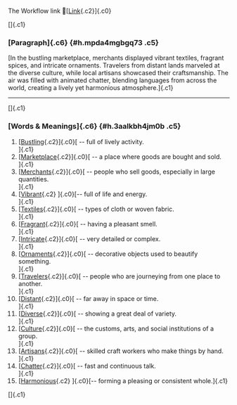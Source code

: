 The Workflow link
👏[[Link](https://www.google.com/url?q=http://www.google.com&sa=D&source=editors&ust=1759726118419095&usg=AOvVaw2XER4N9H8ROAyOe_Z6_aXv){.c2}]{.c0}

[]{.c1}

### [Paragraph]{.c6} {#h.mpda4mgbgq73 .c5}

[In the bustling marketplace, merchants displayed vibrant textiles,
fragrant spices, and intricate ornaments. Travelers from distant lands
marveled at the diverse culture, while local artisans showcased their
craftsmanship. The air was filled with animated chatter, blending
languages from across the world, creating a lively yet harmonious
atmosphere.]{.c1}

------------------------------------------------------------------------

[]{.c1}

### [Words & Meanings]{.c6} {#h.3aalkbh4jm0b .c5}

1.  [[Bustling](https://www.google.com/url?q=http://www.google.com&sa=D&source=editors&ust=1759726118420606&usg=AOvVaw3O1PJIlrQncvXcabIC2e2U){.c2}]{.c0}[ --
    full of lively activity.\
    ]{.c1}
2.  [[Marketplace](https://www.google.com/url?q=http://www.google.com&sa=D&source=editors&ust=1759726118420884&usg=AOvVaw2tyxK2xhoKG0EbkUrJwAjb){.c2}]{.c0}[ --
    a place where goods are bought and sold.\
    ]{.c1}
3.  [[Merchants](https://www.google.com/url?q=http://www.google.com&sa=D&source=editors&ust=1759726118421151&usg=AOvVaw0RoCihYaS_eNgF2iN2sDMK){.c2}]{.c0}[ --
    people who sell goods, especially in large quantities.\
    ]{.c1}
4.  [[Vibrant](https://www.google.com/url?q=http://www.google.com&sa=D&source=editors&ust=1759726118421455&usg=AOvVaw20XXSe09dE5RHqtBXtOjir){.c2}
    ]{.c0}[-- full of life and energy.\
    ]{.c1}
5.  [[Textiles](https://www.google.com/url?q=http://www.google.com&sa=D&source=editors&ust=1759726118421700&usg=AOvVaw3ib8MSbioNwAdbfdhU1L6l){.c2}]{.c0}[ --
    types of cloth or woven fabric.\
    ]{.c1}
6.  [[Fragrant](https://www.google.com/url?q=http://www.google.com&sa=D&source=editors&ust=1759726118421953&usg=AOvVaw06G_EOxJ-HuFtLTG-1vmG9){.c2}]{.c0}[ --
    having a pleasant smell.\
    ]{.c1}
7.  [[Intricate](https://www.google.com/url?q=http://www.google.com&sa=D&source=editors&ust=1759726118422207&usg=AOvVaw3QHpst9tthknsFHXB6VfzV){.c2}]{.c0}[ --
    very detailed or complex.\
    ]{.c1}
8.  [[Ornaments](https://www.google.com/url?q=http://www.google.com&sa=D&source=editors&ust=1759726118422455&usg=AOvVaw0SwurCCWr373uFJdKCadO7){.c2}]{.c0}[ --
    decorative objects used to beautify something.\
    ]{.c1}
9.  [[Travelers](https://www.google.com/url?q=http://www.google.com&sa=D&source=editors&ust=1759726118422750&usg=AOvVaw0ZuvyyZBQlos5BokvOoGP9){.c2}]{.c0}[ --
    people who are journeying from one place to another.\
    ]{.c1}
10. [[Distant](https://www.google.com/url?q=http://www.google.com&sa=D&source=editors&ust=1759726118423033&usg=AOvVaw0hbny4lpyuJ1Ga8bLMoDIo){.c2}]{.c0}[ --
    far away in space or time.\
    ]{.c1}
11. [[Diverse](https://www.google.com/url?q=http://www.google.com&sa=D&source=editors&ust=1759726118423266&usg=AOvVaw0YSdMZSuybTRI1NzICldSx){.c2}]{.c0}[ --
    showing a great deal of variety.\
    ]{.c1}
12. [[Culture](https://www.google.com/url?q=http://www.google.com&sa=D&source=editors&ust=1759726118423502&usg=AOvVaw3wiLhYJv4EZbRNYO-mokPW){.c2}]{.c0}[ --
    the customs, arts, and social institutions of a group.\
    ]{.c1}
13. [[Artisans](https://www.google.com/url?q=http://www.google.com&sa=D&source=editors&ust=1759726118423806&usg=AOvVaw2VypFi76I19ptpptQQ6vCZ){.c2}]{.c0}[ --
    skilled craft workers who make things by hand.\
    ]{.c1}
14. [[Chatter](https://www.google.com/url?q=http://www.google.com&sa=D&source=editors&ust=1759726118424106&usg=AOvVaw2aaDi2bnjwHmSBlA_FU0HL){.c2}]{.c0}[ --
    fast and continuous talk.\
    ]{.c1}
15. [[Harmonious](https://www.google.com/url?q=http://www.google.com&sa=D&source=editors&ust=1759726118424371&usg=AOvVaw1C9pwTHb2woFA1zW_VT4UH){.c2}
    ]{.c0}[-- forming a pleasing or consistent whole.]{.c1}

[]{.c1}
